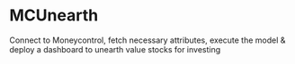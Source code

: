 # MCUnearth

Connect to Moneycontrol, fetch necessary attributes, execute the model & deploy a dashboard to unearth value stocks for investing
